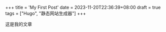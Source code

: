 +++
title = 'My First Post'
date = 2023-11-20T22:36:39+08:00
draft = true
tags = ["Hugo", "静态网站生成器"]
+++

这是我的文章
